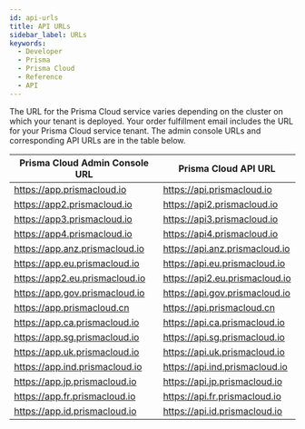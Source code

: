 ```yaml
---
id: api-urls
title: API URLs
sidebar_label: URLs
keywords:
  - Developer
  - Prisma
  - Prisma Cloud
  - Reference
  - API
---
```


The URL for the Prisma Cloud service varies depending on the cluster on which your tenant is deployed. Your order fulfillment email includes the URL for your Prisma Cloud service tenant. The admin console URLs and corresponding API URLs are in the table below.

| Prisma Cloud Admin Console URL   | Prisma Cloud API URL             |
| -------------------------------- | -------------------------------- |
| <https://app.prismacloud.io>     | <https://api.prismacloud.io>     |
| <https://app2.prismacloud.io>    | <https://api2.prismacloud.io>    |
| <https://app3.prismacloud.io>    | <https://api3.prismacloud.io>    |
| <https://app4.prismacloud.io>    | <https://api4.prismacloud.io>    |
| <https://app.anz.prismacloud.io> | <https://api.anz.prismacloud.io> |
| <https://app.eu.prismacloud.io>  | <https://api.eu.prismacloud.io>  |
| <https://app2.eu.prismacloud.io> | <https://api2.eu.prismacloud.io> |
| <https://app.gov.prismacloud.io> | <https://api.gov.prismacloud.io> |
| <https://app.prismacloud.cn>     | <https://api.prismacloud.cn>     |
| <https://app.ca.prismacloud.io>  | <https://api.ca.prismacloud.io>  |
| <https://app.sg.prismacloud.io>  | <https://api.sg.prismacloud.io>  |
| <https://app.uk.prismacloud.io>  | <https://api.uk.prismacloud.io>  |
| <https://app.ind.prismacloud.io> | <https://api.ind.prismacloud.io> |
| <https://app.jp.prismacloud.io>  | <https://api.jp.prismacloud.io>  |
| <https://app.fr.prismacloud.io>  | <https://api.fr.prismacloud.io>  |
| <https://app.id.prismacloud.io>  | <https://api.id.prismacloud.io>  |
